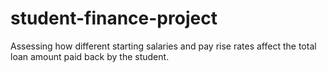 # student-finance-project
Assessing how different starting salaries and pay rise rates affect the total loan amount paid back by the student.
